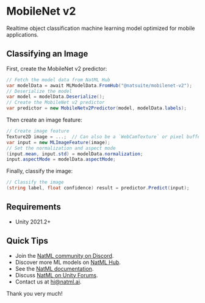 # MobileNet v2
Realtime object classification machine learning model optimized for mobile applications.

## Classifying an Image
First, create the MobileNet v2 predictor:
```csharp
// Fetch the model data from NatML Hub
var modelData = await MLModelData.FromHub("@natsuite/mobilenet-v2");
// Deserialize the model
var model = modelData.Deserialize();
// Create the MobileNet v2 predictor
var predictor = new MobileNetv2Predictor(model, modelData.labels);
```

Then create an image feature:
```csharp
// Create image feature
Texture2D image = ...;  // Can also be a `WebCamTexture` or pixel buffer
var input = new MLImageFeature(image);
// Set the normalization and aspect mode
(input.mean, input.std) = modelData.normalization;
input.aspectMode = modelData.aspectMode;
```

Finally, classify the image:
```csharp
// Classify the image
(string label, float confidence) result = predictor.Predict(input);
```

## Requirements
- Unity 2021.2+

## Quick Tips
- Join the [NatML community on Discord](https://hub.natml.ai/community).
- Discover more ML models on [NatML Hub](https://hub.natml.ai).
- See the [NatML documentation](https://docs.natml.ai/unity).
- Discuss [NatML on Unity Forums](https://forum.unity.com/threads/natml-machine-learning-runtime.1109339/).
- Contact us at [hi@natml.ai](mailto:hi@natml.ai).

Thank you very much!
